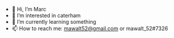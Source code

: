 - 👋 Hi, I’m Marc
- 👀 I’m interested in caterham
- 🌱 I’m currently learning something
- 📫 How to reach me: mawalt52@gmail.com or mawalt_52#7326

<!---
mawalt52/mawalt52 is a ✨ special ✨ repository because its `README.md` (this file) appears on your GitHub profile.
You can click the Preview link to take a look at your changes.
--->


